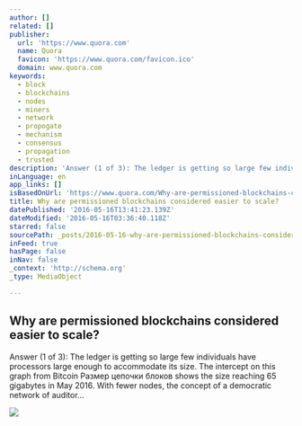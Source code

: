 ```yaml
---
author: []
related: []
publisher:
  url: 'https://www.quora.com'
  name: Quora
  favicon: 'https://www.quora.com/favicon.ico'
  domain: www.quora.com
keywords:
  - block
  - blockchains
  - nodes
  - miners
  - network
  - propogate
  - mechanism
  - consensus
  - propagation
  - trusted
description: 'Answer (1 of 3): The ledger is getting so large few individuals have processors large enough to accommodate its size. The intercept on this graph from Bitcoin Размер цепочки блоков shows the size reaching 65 gigabytes in May 2016. With fewer nodes, the concept of a democratic network of auditor...'
inLanguage: en
app_links: []
isBasedOnUrl: 'https://www.quora.com/Why-are-permissioned-blockchains-considered-easier-to-scale'
title: Why are permissioned blockchains considered easier to scale?
datePublished: '2016-05-16T13:41:23.139Z'
dateModified: '2016-05-16T03:36:40.118Z'
starred: false
sourcePath: _posts/2016-05-16-why-are-permissioned-blockchains-considered-easier-to-scale.md
inFeed: true
hasPage: false
inNav: false
_context: 'http://schema.org'
_type: MediaObject

---
```

<article style=""><h1>Why are permissioned blockchains considered easier to scale?</h1><p>Answer (1 of 3): The ledger is getting so large few individuals have processors large enough to accommodate its size. The intercept on this graph from Bitcoin Размер цепочки блоков shows the size reaching 65 gigabytes in May 2016. With fewer nodes, the concept of a democratic network of auditor...</p><img src="https://qsf.is.quoracdn.net/-images.new_grid.fb_share_default.pnge6dde9cfa6e03c43.png" /></article>